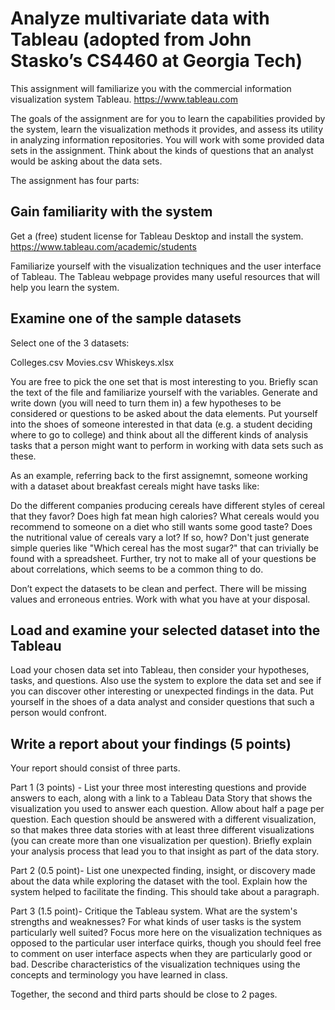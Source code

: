 # Analyze multivariate data with Tableau (adopted from John Stasko’s CS4460 at Georgia Tech)

This assignment will familiarize you with the commercial information visualization system Tableau. https://www.tableau.com

The goals of the assignment are for you to learn the capabilities provided by the system, learn the visualization methods it provides, and assess its utility in analyzing information repositories. You will work with some provided data sets in the assignment. Think about the kinds of questions that an analyst would be asking about the data sets.

The assignment has four parts:

## Gain familiarity with the system
Get a (free) student license for Tableau Desktop and install the system. https://www.tableau.com/academic/students

Familiarize yourself with the visualization techniques and the user interface of Tableau. The Tableau webpage provides many useful resources that will help you learn the system.

## Examine one of the sample datasets
Select one of the 3 datasets:

Colleges.csv
Movies.csv
Whiskeys.xlsx

You are free to pick the one set that is most interesting to you. Briefly scan the text of the file and familiarize yourself with the variables. Generate and write down (you will need to turn them in) a few hypotheses to be considered or questions to be asked about the data elements. Put yourself into the shoes of someone interested in that data (e.g. a student deciding where to go to college) and think about all the different kinds of analysis tasks that a person might want to perform in working with data sets such as these.

As an example, referring back to the first assignemnt, someone working with a dataset about breakfast cereals might have tasks like:

Do the different companies producing cereals have different styles of cereal that they favor?
Does high fat mean high calories?
What cereals would you recommend to someone on a diet who still wants some good taste?
Does the nutritional value of cereals vary a lot? If so, how?
Don't just generate simple queries like "Which cereal has the most sugar?" that can trivially be found with a spreadsheet. Further, try not to make all of your questions be about correlations, which seems to be a common thing to do.

Don’t expect the datasets to be clean and perfect. There will be missing values and erroneous entries. Work with what you have at your disposal. 

## Load and examine your selected dataset into the Tableau
Load your chosen data set into Tableau, then consider your hypotheses, tasks, and questions. Also use the system to explore the data set and see if you can discover other interesting or unexpected findings in the data. Put yourself in the shoes of a data analyst and consider questions that such a person would confront.

 

## Write a report about your findings (5 points)
Your report should consist of three parts.

Part 1 (3 points) - List your three most interesting questions and provide answers to each, along with a link to a Tableau Data Story that shows the visualization you used to answer each question. Allow about half a page per question. Each question should be answered with a different visualization, so that makes three data stories with at least three different visualizations (you can create more than one visualization per question). Briefly explain your analysis process that lead you to that insight as part of the data story.

Part 2 (0.5 point)- List one unexpected finding, insight, or discovery made about the data while exploring the dataset with the tool. Explain how the system helped to facilitate the finding. This should take about a paragraph.

Part 3 (1.5 point)- Critique the Tableau system. What are the system's strengths and weaknesses? For what kinds of user tasks is the system particularly well suited? Focus more here on the visualization techniques as opposed to the particular user interface quirks, though you should feel free to comment on user interface aspects when they are particularly good or bad. Describe characteristics of the visualization techniques using the concepts and terminology you have learned in class.

Together, the second and third parts should be close to 2 pages.